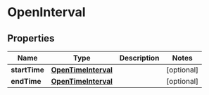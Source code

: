 # OpenInterval

## Properties
Name | Type | Description | Notes
------------ | ------------- | ------------- | -------------
**startTime** | [**OpenTimeInterval**](OpenTimeInterval.md) |  |  [optional]
**endTime** | [**OpenTimeInterval**](OpenTimeInterval.md) |  |  [optional]
